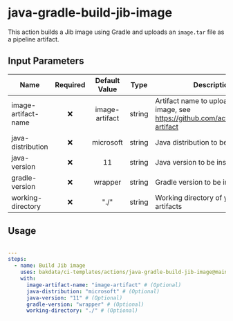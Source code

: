 # java-gradle-build-jib-image

This action builds a Jib image using Gradle and uploads an `image.tar` file as a pipeline artifact.

## Input Parameters

| Name                | Required | Default Value  |  Type  | Description                                                                                |
| ------------------- | :------: | :------------: | :----: | ------------------------------------------------------------------------------------------ |
| image-artifact-name |    ❌    | image-artifact | string | Artifact name to upload Jib Docker image, see <https://github.com/actions/upload-artifact> |
| java-distribution   |    ❌    |   microsoft    | string | Java distribution to be installed                                                          |
| java-version        |    ❌    |       11       | string | Java version to be installed                                                               |
| gradle-version      |    ❌    |    wrapper     | string | Gradle version to be installed                                                             |
| working-directory   |    ❌    |      "./"      | string | Working directory of your Gradle artifacts                                                 |

## Usage

```yaml

---
steps:
  - name: Build Jib image
    uses: bakdata/ci-templates/actions/java-gradle-build-jib-image@main
    with:
      image-artifact-name: "image-artifact" # (Optional)
      java-distribution: "microsoft" # (Optional)
      java-version: "11" # (Optional)
      gradle-version: "wrapper" # (Optional)
      working-directory: "./" # (Optional)
```
